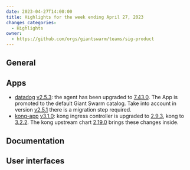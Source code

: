 ```yaml
---
date: 2023-04-27T14:00:00
title: Highlights for the week ending April 27, 2023
changes_categories:
  - Highlights
owner:
  - https://github.com/orgs/giantswarm/teams/sig-product
---
```


## General

## Apps

- [datadog](https://github.com/giantswarm/datadog-app) [v2.5.3](https://github.com/giantswarm/datadog-app/releases): the agent has been upgraded to [7.43.0](https://github.com/DataDog/datadog-agent/blob/main/CHANGELOG.rst#7432--6432). The App is promoted to the default Giant Swarm catalog. Take into account in version [v2.5.1](https://github.com/giantswarm/datadog-app/releases/tag/v2.5.1) there is a migration step required.
- [kong-app](https://github.com/giantswarm/kong-app) [v3.1.0](https://github.com/giantswarm/kong-app/releases/tag/v3.1.0): kong ingress controller is upgraded to [2.9.3](https://github.com/Kong/kubernetes-ingress-controller/blob/v2.9.3/CHANGELOG.md#293), kong to [3.2.2](https://github.com/Kong/kong/blob/3.2.2/CHANGELOG.md#322). The kong upstream chart [2.19.0](https://github.com/Kong/charts/releases/tag/kong-2.19.0) brings these changes inside. 

## Documentation

## User interfaces
